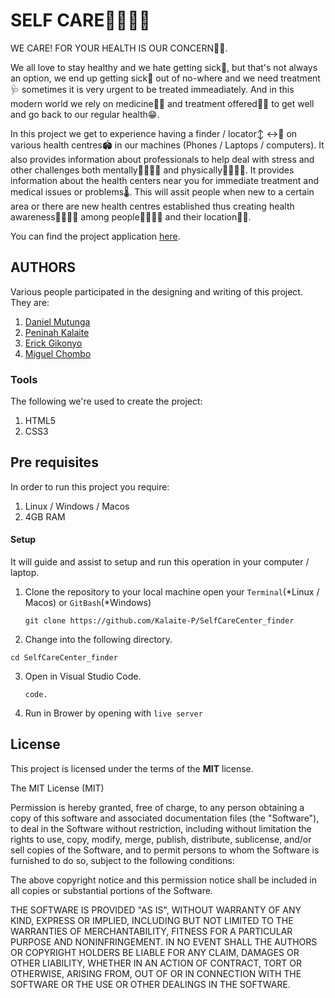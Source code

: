 # SELF CARE👨‍⚕️👩‍⚕️

WE CARE! FOR YOUR HEALTH IS OUR CONCERN🧬🥼.

We all love to stay healthy and we hate getting sick🤢, but that's not always an option, we end up getting sick🤧 out of no-where and 
we need treatment🩺 sometimes it is very urgent to be treated immeadiately. And in this modern world we rely on medicine💊💊 and treatment
offered🔬💉 to get well and go back to our regular health😁.

In this project we get to experience having a finder / locator↕ ↔📌 on various health centres🏟 in our machines (Phones / Laptops
 / computers). It also provides information about professionals to help deal with stress and other challenges both mentally💆‍♂️💆‍♀️ and physically👩‍🦽👨‍🦯.
 It provides information about the health centers near you for immediate treatment and medical issues or problems🌡. This will assit people when new to a certain area
 or there are new health centres established thus creating health awareness🙋‍♂️🙋‍♀️ among people👨‍👩‍👧‍👦 and their location📍📍.
 
 You can find the project application [here](https://kalaite-p.github.io/SelfCareCenter_finder/).

## AUTHORS

Various people participated in the designing and writing of this project. They are:
1. [Daniel Mutunga](https://github.com/DanielMutunga)
2. [Peninah Kalaite](https://github.com/Kalaite-P)
3. [Erick Gikonyo](https://github.com/ErickGikonyo)
4. [Miguel Chombo](https://github.com/miguel845)

### Tools

The following we're used to create the project:

1. HTML5
2. CSS3

## Pre requisites

In order to run this project you require:
1. Linux / Windows / Macos
2. 4GB RAM

#### Setup

It will guide and assist to setup and run this operation in your computer / laptop.

1. Clone the repository to your local machine open your `Terminal`(*Linux / Macos) or `GitBash`(*Windows)

   ```
   git clone https://github.com/Kalaite-P/SelfCareCenter_finder
   ```
2. Change into the following directory.
```
cd SelfCareCenter_finder
```
3. Open in Visual Studio Code.
   ```
   code.
   ```
4. Run in Brower by opening with `live server`
   
## License

This project is licensed under the terms of the **MIT** license.

The MIT License (MIT)


Permission is hereby granted, free of charge, to any person obtaining a copy
of this software and associated documentation files (the "Software"), to deal
in the Software without restriction, including without limitation the rights
to use, copy, modify, merge, publish, distribute, sublicense, and/or sell
copies of the Software, and to permit persons to whom the Software is
furnished to do so, subject to the following conditions:

The above copyright notice and this permission notice shall be included in all
copies or substantial portions of the Software.

THE SOFTWARE IS PROVIDED "AS IS", WITHOUT WARRANTY OF ANY KIND, EXPRESS OR
IMPLIED, INCLUDING BUT NOT LIMITED TO THE WARRANTIES OF MERCHANTABILITY,
FITNESS FOR A PARTICULAR PURPOSE AND NONINFRINGEMENT. IN NO EVENT SHALL THE
AUTHORS OR COPYRIGHT HOLDERS BE LIABLE FOR ANY CLAIM, DAMAGES OR OTHER
LIABILITY, WHETHER IN AN ACTION OF CONTRACT, TORT OR OTHERWISE, ARISING FROM,
OUT OF OR IN CONNECTION WITH THE SOFTWARE OR THE USE OR OTHER DEALINGS IN THE
SOFTWARE.
   
